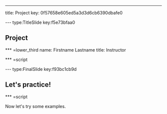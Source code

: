 ---
title: Project
key: 0f57658e605ed5a3d3d6cb6390dbafe0


--- type:TitleSlide key:f5e73bfaa0
## Project

*** =lower_third
name: Firstname Lastname
title: Instructor

*** =script



--- type:FinalSlide key:f93bc1cb9d
## Let's practice!

*** =script

Now let's try some examples.

